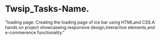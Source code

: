 # Twsip_Tasks-Name.
"loading page: Creating the loading page of ice bar using HTMLand CSS.A hands on project showcaseing responsive design,interactive elements,and e-commerence functionality."
